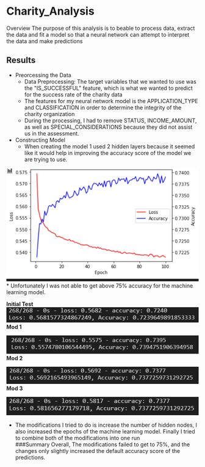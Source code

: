 # Charity_Analysis
Overview
  The purpose of this analysis is to beable to process data, extract the data and fit a model so that a neural network can attempt to interpret the data and make predictions
  
## Results
  * Preorcessing the Data
    * Data Preprocessing: The target variables that we wanted to use was the "IS_SUCCESSFUL" feature, which is what we wanted to predict for the success rate of the charity data
    * The features for my neural network model is the APPLICATION_TYPE and CLASSIFICATION in order to determine the integrity of the charity organization
    * During the processing, I had to remove STATUS, INCOME_AMOUNT, as well as  SPECIAL_CONSIDERATIONS because they did not assist us in the assessment. 
  * Constructing Model
    * When creating the model 1 used 2 hidden layers because it seemed like it would help in improving the accuracy score of the model we are trying to use.

  ![hidden_nodes](https://github.com/tlin41390/Charity_Analysis/blob/main/images/plot.png)
    * Unfortunately I was not able to get above 75% accuracy for the machine learning model.

   **Initial Test**
  ![accuracy score](https://github.com/tlin41390/Charity_Analysis/blob/main/images/accScore.png)
  **Mod 1**
  
  ![accuracy score 2](https://github.com/tlin41390/Charity_Analysis/blob/main/images/accScore2.png)
  **Mod 2**
  
  ![accuracy score 3](https://github.com/tlin41390/Charity_Analysis/blob/main/images/accScore2.0.png)
  **Mod 3**
  
  ![accuracy score 4](https://github.com/tlin41390/Charity_Analysis/blob/main/images/accScore3.png)
  
   * The modifications I tried to do is increase the number of hidden nodes, I also increased the epochs of the machine learning model. Finally I tried to combine both of the    modifications into one run   
###Summary
  Overall, The modifications failed to get to 75%, and the changes only slightly increased the default accuracy score of the predictions.
  
